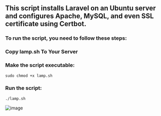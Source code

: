 ## This script installs Laravel on an Ubuntu server and configures Apache, MySQL, and even SSL certificate using Certbot.

### To run the script, you need to follow these steps:

### Copy lamp.sh To Your Server 
### Make the script executable:
```
sudo chmod +x lamp.sh
```
### Run the script:
```
./lamp.sh
```
![image](https://github.com/bo3bdo/lamp/assets/5271380/deba4bf8-ab83-4546-b697-a5d963ad5f8a)


